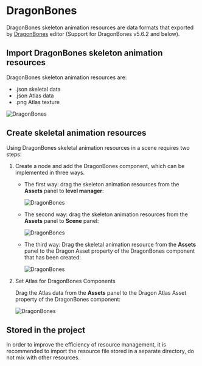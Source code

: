# DragonBones

DragonBones skeleton animation resources are data formats that exported by [DragonBones](http://dragonbones.com/) editor (Support for DragonBones v5.6.2 and below).

## Import DragonBones skeleton animation resources

DragonBones skeleton animation resources are:

- .json skeletal data
- .json Atlas data
- .png Atlas texture

![DragonBones](dragonbones/import.png)

## Create skeletal animation resources

Using DragonBones skeletal animation resources in a scene requires two steps:

1. Create a node and add the DragonBones component, which can be implemented in three ways.

    - The first way: drag the skeleton animation resources from the **Assets** panel to **level manager**:

      ![DragonBones](dragonbones/create_1.png)

    - The second way: drag the skeleton animation resources from the **Assets** panel to **Scene** panel:

      ![DragonBones](dragonbones/create_2.png)

    - The third way: Drag the skeletal animation resource from the **Assets** panel to the Dragon Asset property of the DragonBones component that has been created:

      ![DragonBones](dragonbones/create_3.png)

2. Set Atlas for DragonBones Components

    Drag the Atlas data from the **Assets** panel to the Dragon Atlas Asset property of the DragonBones component:

    ![DragonBones](dragonbones/set_atlas.png)

## Stored in the project

In order to improve the efficiency of resource management, it is recommended to import the resource file stored in a separate directory, do not mix with other resources.
